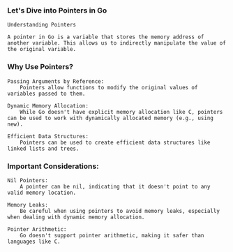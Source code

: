 ### Let's Dive into Pointers in Go ###
    Understanding Pointers

    A pointer in Go is a variable that stores the memory address of another variable. This allows us to indirectly manipulate the value of the original variable.

### Why Use Pointers? ###

    Passing Arguments by Reference:
        Pointers allow functions to modify the original values of variables passed to them.
    
    Dynamic Memory Allocation:
        While Go doesn't have explicit memory allocation like C, pointers can be used to work with dynamically allocated memory (e.g., using new).
    
    Efficient Data Structures:
        Pointers can be used to create efficient data structures like linked lists and trees.

### Important Considerations: ###

    Nil Pointers: 
        A pointer can be nil, indicating that it doesn't point to any valid memory location.
    
    Memory Leaks: 
        Be careful when using pointers to avoid memory leaks, especially when dealing with dynamic memory allocation.
    
    Pointer Arithmetic: 
        Go doesn't support pointer arithmetic, making it safer than languages like C.
